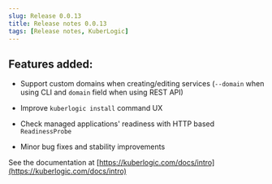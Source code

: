 ```yaml
---
slug: Release 0.0.13
title: Release notes 0.0.13
tags: [Release notes, KuberLogic]
---
```

## Features added:

- Support custom domains when creating/editing services (`--domain` when using CLI and `domain` field when using REST API)

- Improve `kuberlogic install` command UX

- Check managed applications' readiness with HTTP based `ReadinessProbe`

- Minor bug fixes and stability improvements

See the documentation at [https://kuberlogic.com/docs/intro](https://kuberlogic.com/docs/intro)
